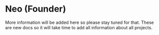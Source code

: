 # Neo (Founder)

More information will be added here so please stay tuned for that. These are new docs so it will take time to add all information about all projects.
